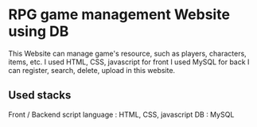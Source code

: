 # RPG game management Website using DB

This Website can manage game's resource, such as players, characters, items, etc.
I used HTML, CSS, javascript for front
I used MySQL for back
I can register, search, delete, upload in this website.


## Used stacks
Front / Backend
script language : HTML, CSS, javascript
DB : MySQL


